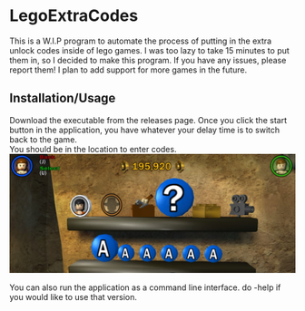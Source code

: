 # LegoExtraCodes  
This is a W.I.P program to automate the process of putting in the extra unlock codes inside of lego games. I was too lazy to take 15 minutes to put them in, so I decided to make this program. If you have any issues, please report them! I plan to add support for more games in the future. 

## Installation/Usage
Download the executable from the releases page. Once you click the start button in the application, you have whatever your delay time is to switch back to the game.  
You should be in the location to enter codes.  
![Lego Star Wars: TCS](https://raw.githubusercontent.com/bananapizzuh/LegoExtraCodes/main/res/tcs-code-location.jpg)

You can also run the application as a command line interface. do -help if you would like to use that version.
